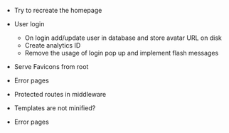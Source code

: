 * Try to recreate the homepage
* User login
	* On login add/update user in database and store avatar URL on disk
  * Create analytics ID
  * Remove the usage of login pop up and implement flash messages

* Serve Favicons from root
* Error pages
* Protected routes in middleware

* Templates are not minified?
* Error pages